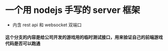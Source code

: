 # 一个用 nodejs 手写的 server 框架

- 内含 rest api 和 websocket 双端口

#### 这个分支的内容是给公司开发的游戏用的临时测试接口，用来验证自己的前端游戏代码是否可以跑通
